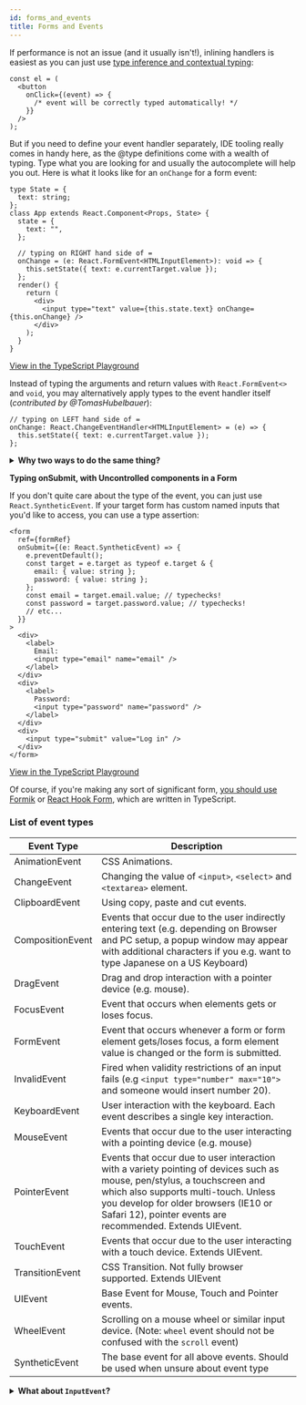```yaml
---
id: forms_and_events
title: Forms and Events
---
```


If performance is not an issue (and it usually isn't!), inlining handlers is easiest as you can just use [type inference and contextual typing](https://www.typescriptlang.org/docs/handbook/type-inference.html#contextual-typing):

```tsx
const el = (
  <button
    onClick={(event) => {
      /* event will be correctly typed automatically! */
    }}
  />
);
```

But if you need to define your event handler separately, IDE tooling really comes in handy here, as the @type definitions come with a wealth of typing. Type what you are looking for and usually the autocomplete will help you out. Here is what it looks like for an `onChange` for a form event:

```tsx
type State = {
  text: string;
};
class App extends React.Component<Props, State> {
  state = {
    text: "",
  };

  // typing on RIGHT hand side of =
  onChange = (e: React.FormEvent<HTMLInputElement>): void => {
    this.setState({ text: e.currentTarget.value });
  };
  render() {
    return (
      <div>
        <input type="text" value={this.state.text} onChange={this.onChange} />
      </div>
    );
  }
}
```

[View in the TypeScript Playground](https://www.typescriptlang.org/play/?jsx=2#code/JYWwDg9gTgLgBAJQKYEMDG8BmUIjgcilQ3wFgAoCtAGxQGc64BBMMOJADxiQDsATRsnQwAdAGFckHrxgAeCnDgBvAL4AaBcs2KA9Drg8IcMDjB1tcblwBccOjCjAeAcwDcmlRQB8W8ovso3HAAvL6KilYwtgBE0R7ulH5wepYAnmBOznAQPIgAkgDiABIAKnAAFij8dsB8SNmYIZo5YpUu9aEAFEi2QhgiAGLQIACiAG4ysqUAsgAyeTxgAK4wI9RIIDJeAJS2YxC1IT5KFjDlwHQidEgwAMowgUidSpacUewiaEtQRDwwJSgoM4biIxihqEt6iptglFCpYXBfnUoJ1tmFwkQYN9cp0LIpZHxgGMvHjwrInMt4DB0khgtFItE4GCIbSlGcLlcHtwRJEVNkeK0qsDgmzzpcWm1gXydCSkuE4LIdITiRYYR4KCogA)

Instead of typing the arguments and return values with `React.FormEvent<>` and `void`, you may alternatively apply types to the event handler itself (_contributed by @TomasHubelbauer_):

```tsx
// typing on LEFT hand side of =
onChange: React.ChangeEventHandler<HTMLInputElement> = (e) => {
  this.setState({ text: e.currentTarget.value });
};
```

<details>

<summary><b>Why two ways to do the same thing?</b></summary>

The first method uses an inferred method signature `(e: React.FormEvent<HTMLInputElement>): void` and the second method enforces a type of the delegate provided by `@types/react`. So `React.ChangeEventHandler<>` is simply a "blessed" typing by `@types/react`, whereas you can think of the inferred method as more... _artisanally hand-rolled_. Either way it's a good pattern to know. [See our Github PR for more](https://github.com/typescript-cheatsheets/react/pull/24).

</details>

**Typing onSubmit, with Uncontrolled components in a Form**

If you don't quite care about the type of the event, you can just use `React.SyntheticEvent`. If your target form has custom named inputs that you'd like to access, you can use a type assertion:

```tsx
<form
  ref={formRef}
  onSubmit={(e: React.SyntheticEvent) => {
    e.preventDefault();
    const target = e.target as typeof e.target & {
      email: { value: string };
      password: { value: string };
    };
    const email = target.email.value; // typechecks!
    const password = target.password.value; // typechecks!
    // etc...
  }}
>
  <div>
    <label>
      Email:
      <input type="email" name="email" />
    </label>
  </div>
  <div>
    <label>
      Password:
      <input type="password" name="password" />
    </label>
  </div>
  <div>
    <input type="submit" value="Log in" />
  </div>
</form>
```

[View in the TypeScript Playground](https://www.typescriptlang.org/play/?jsx=2#code/JYWwDg9gTgLgBAJQKYEMDG8BmUIjgcilQ3wFgAoCtCAOwGctoRlM4BeRYmAOgFc6kLABQBKClVoM4AMSbs4o9gD4FFOHAA8mJmrhFMbAN7aozJJgC+u2gGVeAIxDAYRoUgBcndDxsBPGjAAFkgwwGgAogBuSAEiynCGuupI3GBE0QEAIuYovAA2MKIA3Elw1PTwMChQAOYh8ilVtfUodHAwvmBIEKyN1XXwAGQJpckgKMB5noZwkSh5vB5wDFDANDVwFiXk6rtwYK10AO7QACbTs-OLnitrG1ulDzu75VJI45PyTQPc7xN53DmCyQRTgAHowe1Okg0ME0ABrOgAQlKr3gBzoxzOX36IVShxOUFOgKuIPBkI6XVhMMRKOe6ghcBCaG4rN0Fis5CUug0p2AkW59M0eRQ9iQeUFe3U4Q+U1GmjWYF4lWhbAARH9Jmq4DQUCAkOrNXltWDJbsNGCRWKJTywXyBTz7Wb1BoreLnbsAAoEs7ueUaRXKqFddUYrFE7W6-Whn0R8Eei1um3PC1Ox38hOBlUhtV0BxOGDaoGLdUAGQgGzWJrNqYzFAtJhAgpEQA)

Of course, if you're making any sort of significant form, [you should use Formik](https://jaredpalmer.com/formik) or [React Hook Form](https://react-hook-form.com/), which are written in TypeScript.

### List of event types

| Event Type       | Description                                                                                                                                                                                                                                                            |
| ---------------- | ---------------------------------------------------------------------------------------------------------------------------------------------------------------------------------------------------------------------------------------------------------------------- |
| AnimationEvent   | CSS Animations.                                                                                                                                                                                                                                                        |
| ChangeEvent      | Changing the value of `<input>`, `<select>` and `<textarea>` element.                                                                                                                                                                                                  |
| ClipboardEvent   | Using copy, paste and cut events.                                                                                                                                                                                                                                      |
| CompositionEvent | Events that occur due to the user indirectly entering text (e.g. depending on Browser and PC setup, a popup window may appear with additional characters if you e.g. want to type Japanese on a US Keyboard)                                                           |
| DragEvent        | Drag and drop interaction with a pointer device (e.g. mouse).                                                                                                                                                                                                          |
| FocusEvent       | Event that occurs when elements gets or loses focus.                                                                                                                                                                                                                   |
| FormEvent        | Event that occurs whenever a form or form element gets/loses focus, a form element value is changed or the form is submitted.                                                                                                                                          |
| InvalidEvent     | Fired when validity restrictions of an input fails (e.g `<input type="number" max="10">` and someone would insert number 20).                                                                                                                                          |
| KeyboardEvent    | User interaction with the keyboard. Each event describes a single key interaction.                                                                                                                                                                                     |
| MouseEvent       | Events that occur due to the user interacting with a pointing device (e.g. mouse)                                                                                                                                                                                      |
| PointerEvent     | Events that occur due to user interaction with a variety pointing of devices such as mouse, pen/stylus, a touchscreen and which also supports multi-touch. Unless you develop for older browsers (IE10 or Safari 12), pointer events are recommended. Extends UIEvent. |
| TouchEvent       | Events that occur due to the user interacting with a touch device. Extends UIEvent.                                                                                                                                                                                    |
| TransitionEvent  | CSS Transition. Not fully browser supported. Extends UIEvent                                                                                                                                                                                                           |
| UIEvent          | Base Event for Mouse, Touch and Pointer events.                                                                                                                                                                                                                        |
| WheelEvent       | Scrolling on a mouse wheel or similar input device. (Note: `wheel` event should not be confused with the `scroll` event)                                                                                                                                               |
| SyntheticEvent   | The base event for all above events. Should be used when unsure about event type                                                                                                                                                                                       |

<details>
<summary><b>What about <code>InputEvent</code>?</b></summary>

You've probably noticed that there is no `InputEvent`. This is because it is not supported by Typescript as the event itself has no fully browser support and may behave differently in different browsers. You can use `KeyboardEvent` instead.

Sources:

- https://github.com/microsoft/TypeScript/issues/29441
- https://developer.mozilla.org/en-US/docs/Web/API/InputEvent
- https://developer.mozilla.org/en-US/docs/Web/API/HTMLElement/input_event

</details>

